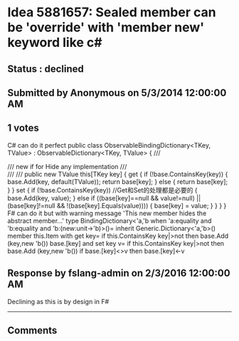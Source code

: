 # Idea 5881657: Sealed member can be 'override' with 'member new' keyword like c# #

## Status : declined

## Submitted by Anonymous on 5/3/2014 12:00:00 AM

## 1 votes

C# can do it perfect
public class ObservableBindingDictionary<TKey, TValue> : ObservableDictionary<TKey, TValue>
{
/// <summary>
/// new if for Hide any implementation
/// </summary>
/// <param name="key"></param>
/// <returns></returns>
public new TValue this[TKey key]
{
get
{
if (!base.ContainsKey(key))
{
base.Add(key, default(TValue));
return base[key];
}
else
{
return base[key];
}
}
set
{
if (!base.ContainsKey(key)) //Get和Set的处理都是必要的
{
base.Add(key, value);
}
else if ((base[key]==null && value!=null) || (base[key]!=null && !(base[key].Equals(value))))
{
base[key] = value;
}
}
}
}
F# can do it but with warning message 'This new member hides the abstract member...'
type BindingDictionary<'a,'b when 'a:equality and 'b:equality and 'b:(new:unit->'b)>()=
inherit Generic.Dictionary<'a,'b>()
member this.Item
with get key=
if this.ContainsKey key|>not then base.Add (key,new 'b())
base.[key]
and set key v=
if this.ContainsKey key|>not then base.Add (key,new 'b())
if base.[key]<>v then base.[key]<-v



## Response by fslang-admin on 2/3/2016 12:00:00 AM

Declining as this is by design in F#

------------------------
## Comments

